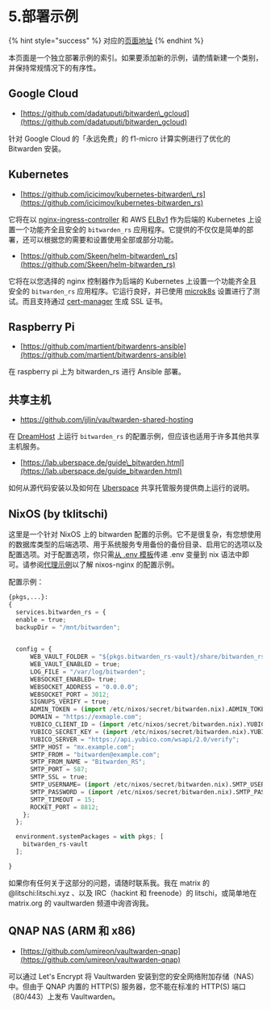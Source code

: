 # 5.部署示例

{% hint style="success" %}
对应的[页面地址](https://github.com/dani-garcia/vaultwarden/wiki/Deployment-examples)
{% endhint %}

本页面是一个独立部署示例的索引。如果要添加新的示例，请酌情新建一个类别，并保持常规情况下的有序性。

## Google Cloud

* [https://github.com/dadatuputi/bitwarden\_gcloud](https://github.com/dadatuputi/bitwarden_gcloud)

针对 Google Cloud 的「永远免费」的 f1-micro 计算实例进行了优化的 Bitwarden 安装。

## Kubernetes

* [https://github.com/icicimov/kubernetes-bitwarden\_rs](https://github.com/icicimov/kubernetes-bitwarden_rs)

它将在以 [nginx-ingress-controller](https://github.com/kubernetes/ingress-nginx) 和 AWS [ELBv1](https://aws.amazon.com/elasticloadbalancing/features/#Details_for_Elastic_Load_Balancing_Products) 作为后端的 Kubernetes 上设置一个功能齐全且安全的 `bitwarden_rs` 应用程序。它提供的不仅仅是简单的部署，还可以根据您的需要和设置使用全部或部分功能。

* [https://github.com/Skeen/helm-bitwarden\_rs](https://github.com/Skeen/helm-bitwarden_rs)

它将在以您选择的 nginx 控制器作为后端的 Kubernetes 上设置一个功能齐全且安全的 `bitwarden_rs` 应用程序。它运行良好，并已使用 [microk8s](https://microk8s.io/) 设置进行了测试。而且支持通过 [cert-manager](https://github.com/jetstack/cert-manager) 生成 SSL 证书。

## Raspberry Pi

* [https://github.com/martient/bitwardenrs-ansible](https://github.com/martient/bitwardenrs-ansible)

在 raspberry pi 上为 bitwarden\_rs 进行 Ansible 部署。

## 共享主机 <a id="shared-hosting"></a>

* [https://github.com/jjlin/vaultwarden-shared-hosting  ](https://github.com/jjlin/vaultwarden-shared-hosting
  )

在 [DreamHost](https://www.dreamhost.com/) 上运行 `bitwarden_rs` 的配置示例，但应该也适用于许多其他共享主机服务。

* [https://lab.uberspace.de/guide\_bitwarden.html](https://lab.uberspace.de/guide_bitwarden.html)

如何从源代码安装以及如何在 [Uberspace](https://uberspace.de/en/) 共享托管服务提供商上运行的说明。

## NixOS \(by tklitschi\)

这里是一个针对 NixOS 上的 bitwarden 配置的示例。它不是很复杂，有您想使用的数据库类型的后端选项、用于系统服务专用备份的备份目录、启用它的选项以及配置选项。对于配置选项，你只需[从 .env 模板](https://github.com/dani-garcia/bitwarden_rs/blob/1.13.1/.env.template)传递 .env 变量到 nix 语法中即可。请参阅[代理示例](proxy-examples.md)以了解 nixos-nginx 的配置示例。

配置示例：

```python
{pkgs,...}:
{
  services.bitwarden_rs = {
  enable = true;
  backupDir = "/mnt/bitwarden";
  

  config = {
      WEB_VAULT_FOLDER = "${pkgs.bitwarden_rs-vault}/share/bitwarden_rs/vault";
      WEB_VAULT_ENABLED = true;
      LOG_FILE = "/var/log/bitwarden";
      WEBSOCKET_ENABLED= true;
      WEBSOCKET_ADDRESS = "0.0.0.0";
      WEBSOCKET_PORT = 3012;
      SIGNUPS_VERIFY = true;
      ADMIN_TOKEN = (import /etc/nixos/secret/bitwarden.nix).ADMIN_TOKEN;
      DOMAIN = "https://exmaple.com";
      YUBICO_CLIENT_ID = (import /etc/nixos/secret/bitwarden.nix).YUBICO_CLIENT_ID;
      YUBICO_SECRET_KEY = (import /etc/nixos/secret/bitwarden.nix).YUBICO_SECRET_KEY;
      YUBICO_SERVER = "https://api.yubico.com/wsapi/2.0/verify";
      SMTP_HOST = "mx.example.com";
      SMTP_FROM = "bitwarden@example.com";
      SMTP_FROM_NAME = "Bitwarden_RS";
      SMTP_PORT = 587;
      SMTP_SSL = true;
      SMTP_USERNAME= (import /etc/nixos/secret/bitwarden.nix).SMTP_USERNAME;
      SMTP_PASSWORD = (import /etc/nixos/secret/bitwarden.nix).SMTP_PASSWORD;
      SMTP_TIMEOUT = 15;
      ROCKET_PORT = 8812;
    };
  };

  environment.systemPackages = with pkgs; [
    bitwarden_rs-vault
  ];

}
```

如果你有任何关于这部分的问题，请随时联系我。我在 matrix 的  @litschi:litschi.xyz 、以及 IRC（hackint 和 freenode）的 litschi，或简单地在 matrix.org 的 vaultwarden 频道中询咨询我。

## QNAP NAS \(ARM 和 x86\) <a id="qnap-nas-arm-and-x-86"></a>

* [https://github.com/umireon/vaultwarden-qnap](https://github.com/umireon/vaultwarden-qnap)

可以通过 Let's Encrypt 将 Vaultwarden 安装到您的安全网络附加存储（NAS）中。但由于 QNAP 内置的 HTTP\(S\) 服务器，您不能在标准的 HTTP\(S\) 端口（80/443）上发布 Vaultwarden。

